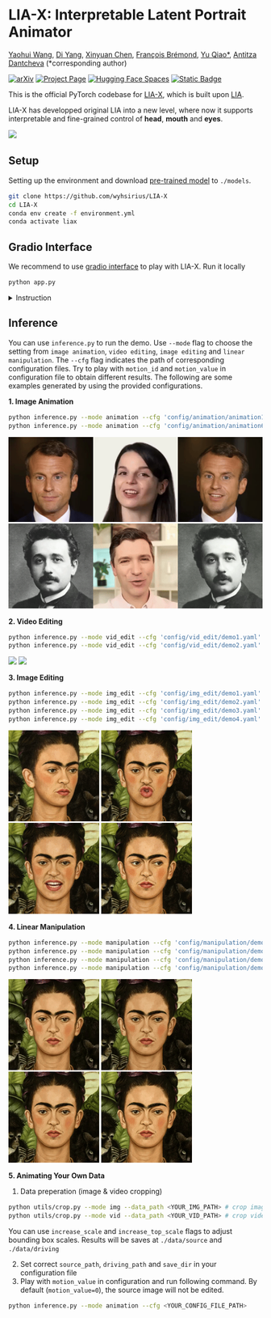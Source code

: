 # LIA-X: Interpretable Latent Portrait Animator
[Yaohui Wang](https://wyhsirius.github.io/), [Di Yang](https://walker1126.github.io/), [Xinyuan Chen](https://scholar.google.com/citations?user=3fWSC8YAAAAJ&hl=zh-CN), [François Brémond](https://www-sop.inria.fr/members/Francois.Bremond/), [Yu Qiao*](https://scholar.google.com/citations?user=gFtI-8QAAAAJ&hl=en), [Antitza Dantcheva](https://www-sop.inria.fr/members/Antitza.Dantcheva/) (*corresponding author)

[![arXiv](https://img.shields.io/badge/arXiv-2309.15103-b31b1b.svg)]()
[![Project Page](https://img.shields.io/badge/Project-Website-green)](https://wyhsirius.github.io/LIA-X-project/)
[![Hugging Face Spaces](https://img.shields.io/badge/%F0%9F%A4%97%20Hugging%20Face-Spaces-yellow)]()
[![Static Badge](https://img.shields.io/badge/LIA--X%20checkpoint%20-HuggingFace-yellow?logoColor=violet%20LIA--X%20checkpoint)](https://huggingface.co/YaohuiW/LIA-X/tree/main)

This is the official PyTorch codebase for [LIA-X](), which is built upon [LIA](). 

LIA-X has developped original LIA into a new level, where now it supports interpretable and fine-grained control of **head**, **mouth** and **eyes**.

<img src="teaser.gif" width="1000">

## Setup

Setting up the environment and download [pre-trained model](https://huggingface.co/YaohuiW/LIA-X/tree/main) to `./models`. 

```bash
git clone https://github.com/wyhsirius/LIA-X
cd LIA-X
conda env create -f environment.yml
conda activate liax
```

## Gradio Interface 
We recommend to use [gradio interface]() to play with LIA-X. Run it locally

```bash
python app.py
```

<details>
  
<summary>Instruction</summary>

We provide two tabs `Animation & Image Editing` and `Video Edting`, they all support fine-grained manipulation for `head`, `mouth` and `eyes` using the `Control Panel`.
- **Animation & Image Editing**
  1. Image Animation
    - Upload `Source Image` and `Driving Video`
    - Use `Control Panel` to edit source image and `Edit` button to display the `Edited Source Image`
    - Use `Animate` button to obtain `Animated Video`
  2. Image Editing
    - Upload `Source Image`
    - Use `Control Panel` to edit source image and `Edit` button to display the `Edited Source Image`
- **Video Editing**
    - Upload `Video`
    - Use `Control Panel` to edit first frame of video and `Edit` button to display the `Edited Image`
    - Use `Generate` button to obtain `Edited Video`

</details>

## Inference
You can use `inference.py` to run the demo. Use `--mode` flag to choose the setting from `image animation`, `video editing`, `image editing` and `linear manipulation`. The `--cfg` flag indicates the path of corresponding configuration files. Try to play with `motion_id` and `motion_value` in configuration file to obtain different results. The following are some examples generated by using the provided configurations.

**1. Image Animation**
```bash
python inference.py --mode animation --cfg 'config/animation/animation1.yaml'
python inference.py --mode animation --cfg 'config/animation/animation6.yaml'
```
<img src="assets/animation1.gif"> <img src="assets/animation6.gif">

**2. Video Editing**
```bash
python inference.py --mode vid_edit --cfg 'config/vid_edit/demo1.yaml' # yaw
python inference.py --mode vid_edit --cfg 'config/vid_edit/demo2.yaml' # closing eyes
```
<img src="assets/vid_edit1.gif" height="180">     <img src="assets/vid_edit2.gif" height="180">


**3. Image Editing**
```bash
python inference.py --mode img_edit --cfg 'config/img_edit/demo1.yaml' # yaw
python inference.py --mode img_edit --cfg 'config/img_edit/demo2.yaml' # pout
python inference.py --mode img_edit --cfg 'config/img_edit/demo3.yaml' # close eyes
python inference.py --mode img_edit --cfg 'config/img_edit/demo4.yaml' # move eyeballs
```
<img src="assets/img_edit1.png" height="180"> <img src="assets/img_edit2.png" height="180"> <img src="assets/img_edit3.png" height="180"> <img src="assets/img_edit4.png" height="180">

**4. Linear Manipulation**
```bash
python inference.py --mode manipulation --cfg 'config/manipulation/demo1.yaml' # yaw
python inference.py --mode manipulation --cfg 'config/manipulation/demo2.yaml' # pitch
python inference.py --mode manipulation --cfg 'config/manipulation/demo5.yaml' # close & open eyes
python inference.py --mode manipulation --cfg 'config/manipulation/demo6.yaml' # move eyeballs
```
<img src="assets/manipulation1.gif" height="180"> <img src="assets/manipulation2.gif" height="180"> <img src="assets/manipulation5.gif" height="180"> <img src="assets/manipulation6.gif" height="180">

**5. Animating Your Own Data**

1. Data preperation (image & video cropping)
```bash
python utils/crop.py --mode img --data_path <YOUR_IMG_PATH> # crop image
python utils/crop.py --mode vid --data_path <YOUR_VID_PATH> # crop video
```
You can use `increase_scale` and `increase_top_scale` flags to adjust bounding box scales. Results will be saves at `./data/source` and `./data/driving`

2. Set correct `source_path`, `driving_path` and `save_dir` in your configuration file
3. Play with `motion_value` in configuration and run following command. By default (`motion_value=0`), the source image will not be edited. 
```bash
python inference.py --mode animation --cfg <YOUR_CONFIG_FILE_PATH>
```

